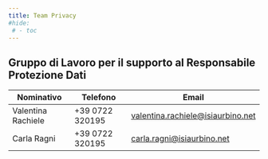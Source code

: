 ```yaml
---
title: Team Privacy
#hide:
 # - toc
---
```

## Gruppo di Lavoro per il supporto al Responsabile Protezione Dati

| Nominativo | Telefono | Email |
| --- | --- | --- |
| Valentina Rachiele | +39 0722 320195 | [valentina.rachiele@isiaurbino.net](mailto:valentina.rachiele@isiaurbino.net) |
| Carla Ragni | +39 0722 320195 | [carla.ragni@isiaurbino.net](mailto:carla.ragni@isiaurbino.net) |